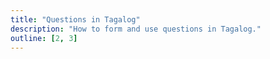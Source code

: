 ```yaml
---
title: "Questions in Tagalog"
description: "How to form and use questions in Tagalog."
outline: [2, 3]
---
```

